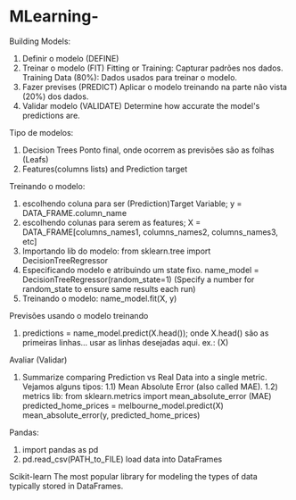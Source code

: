 # MLearning-

Building Models:
1) Definir o modelo (DEFINE)
2) Treinar o modelo (FIT)
  Fitting or Training:  Capturar padrões nos dados.
  Training Data (80%):  Dados usados para treinar o modelo.
3) Fazer previses (PREDICT)
  Aplicar o modelo treinando na parte não vista (20%) dos dados.
4) Validar modelo (VALIDATE)
  Determine how accurate the model's predictions are.

Tipo de modelos:
1) Decision Trees
  Ponto final, onde ocorrem as previsões são as folhas (Leafs)
2) Features(columns lists) and Prediction target

Treinando o modelo:
1) escolhendo coluna para ser (Prediction)Target Variable; y = DATA_FRAME.column_name
2) escolhendo colunas para serem as features;  X = DATA_FRAME[columns_names1, columns_names2, columns_names3, etc]
3) Importando lib do modelo: from sklearn.tree import DecisionTreeRegressor
4) Especificando modelo e atribuindo um state fixo.  name_model = DecisionTreeRegressor(random_state=1)
(Specify a number for random_state to ensure same results each run)
5) Treinando o modelo:  name_model.fit(X, y)



Previsões usando o modelo treinando
1) predictions = name_model.predict(X.head()); onde X.head() são as primeiras linhas... usar as linhas desejadas aqui. ex.: (X)


Avaliar (Validar)
1) Summarize comparing Prediction vs Real Data into a single metric. Vejamos alguns tipos:
1.1) Mean Absolute Error (also called MAE). 
1.2) metrics lib: from sklearn.metrics import mean_absolute_error  (MAE)
  predicted_home_prices = melbourne_model.predict(X)
  mean_absolute_error(y, predicted_home_prices)


Pandas:
1) import pandas as pd
2) pd.read_csv(PATH_to_FILE) load data into DataFrames

Scikit-learn 
The most popular library for modeling the types of data typically stored in DataFrames.

